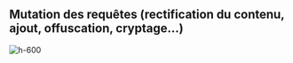 
<!-- .slide: class="flex-row center" data-background="./assets/volcamp/bkgnd-main2.png"-->
## Mutation des requêtes (rectification du contenu, ajout, offuscation, cryptage...)
![h-600](./assets/techready/mutating-demo.png)

